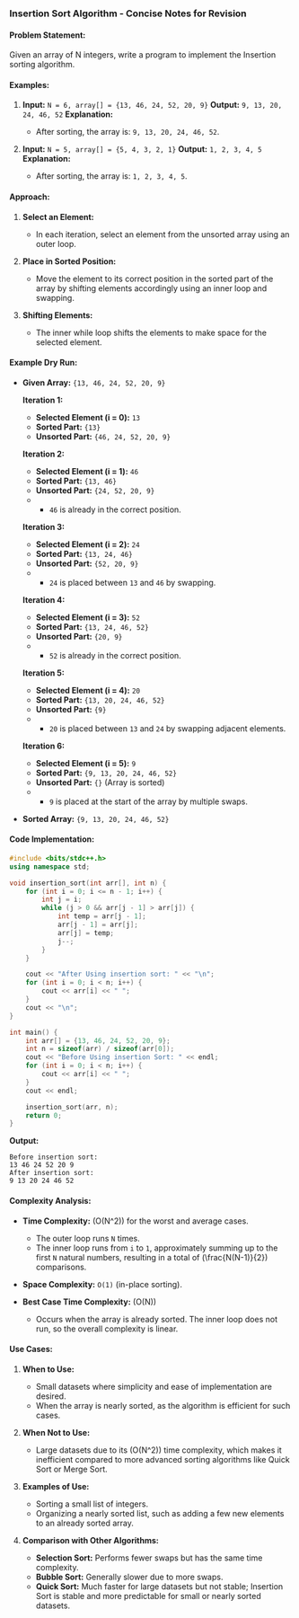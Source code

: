 ### Insertion Sort Algorithm - Concise Notes for Revision

#### Problem Statement:
Given an array of N integers, write a program to implement the Insertion sorting algorithm.

#### Examples:

1. **Input:** `N = 6, array[] = {13, 46, 24, 52, 20, 9}`
   **Output:** `9, 13, 20, 24, 46, 52`
   **Explanation:** 
   - After sorting, the array is: `9, 13, 20, 24, 46, 52`.

2. **Input:** `N = 5, array[] = {5, 4, 3, 2, 1}`
   **Output:** `1, 2, 3, 4, 5`
   **Explanation:** 
   - After sorting, the array is: `1, 2, 3, 4, 5`.

#### Approach:

1. **Select an Element:**
   - In each iteration, select an element from the unsorted array using an outer loop.

2. **Place in Sorted Position:**
   - Move the element to its correct position in the sorted part of the array by shifting elements accordingly using an inner loop and swapping.

3. **Shifting Elements:**
   - The inner while loop shifts the elements to make space for the selected element.

#### Example Dry Run:

- **Given Array:** `{13, 46, 24, 52, 20, 9}`

  **Iteration 1:**
  - **Selected Element (i = 0):** `13`
  - **Sorted Part:** `{13}`
  - **Unsorted Part:** `{46, 24, 52, 20, 9}`

  **Iteration 2:**
  - **Selected Element (i = 1):** `46`
  - **Sorted Part:** `{13, 46}`
  - **Unsorted Part:** `{24, 52, 20, 9}`
  - - `46` is already in the correct position.

  **Iteration 3:**
  - **Selected Element (i = 2):** `24`
  - **Sorted Part:** `{13, 24, 46}`
  - **Unsorted Part:** `{52, 20, 9}`
  - - `24` is placed between `13` and `46` by swapping.

  **Iteration 4:**
  - **Selected Element (i = 3):** `52`
  - **Sorted Part:** `{13, 24, 46, 52}`
  - **Unsorted Part:** `{20, 9}`
  - - `52` is already in the correct position.

  **Iteration 5:**
  - **Selected Element (i = 4):** `20`
  - **Sorted Part:** `{13, 20, 24, 46, 52}`
  - **Unsorted Part:** `{9}`
  - - `20` is placed between `13` and `24` by swapping adjacent elements.

  **Iteration 6:**
  - **Selected Element (i = 5):** `9`
  - **Sorted Part:** `{9, 13, 20, 24, 46, 52}`
  - **Unsorted Part:** `{}` (Array is sorted)
  - - `9` is placed at the start of the array by multiple swaps.

- **Sorted Array:** `{9, 13, 20, 24, 46, 52}`

#### Code Implementation:

```cpp
#include <bits/stdc++.h>
using namespace std;

void insertion_sort(int arr[], int n) {
    for (int i = 0; i <= n - 1; i++) {
        int j = i;
        while (j > 0 && arr[j - 1] > arr[j]) {
            int temp = arr[j - 1];
            arr[j - 1] = arr[j];
            arr[j] = temp;
            j--;
        }
    }

    cout << "After Using insertion sort: " << "\n";
    for (int i = 0; i < n; i++) {
        cout << arr[i] << " ";
    }
    cout << "\n";
}

int main() {
    int arr[] = {13, 46, 24, 52, 20, 9};
    int n = sizeof(arr) / sizeof(arr[0]);
    cout << "Before Using insertion Sort: " << endl;
    for (int i = 0; i < n; i++) {
        cout << arr[i] << " ";
    }
    cout << endl;

    insertion_sort(arr, n);
    return 0;
}
```

**Output:**
```
Before insertion sort:
13 46 24 52 20 9
After insertion sort:
9 13 20 24 46 52
```

#### Complexity Analysis:

- **Time Complexity:** \(O(N^2)\) for the worst and average cases.
  - The outer loop runs `N` times.
  - The inner loop runs from `i` to `1`, approximately summing up to the first `N` natural numbers, resulting in a total of \(\frac{N(N-1)}{2}\) comparisons.

- **Space Complexity:** `O(1)` (in-place sorting).

- **Best Case Time Complexity:** \(O(N)\)
  - Occurs when the array is already sorted. The inner loop does not run, so the overall complexity is linear.

#### Use Cases:

1. **When to Use:**
   - Small datasets where simplicity and ease of implementation are desired.
   - When the array is nearly sorted, as the algorithm is efficient for such cases.

2. **When Not to Use:**
   - Large datasets due to its \(O(N^2)\) time complexity, which makes it inefficient compared to more advanced sorting algorithms like Quick Sort or Merge Sort.

3. **Examples of Use:**
   - Sorting a small list of integers.
   - Organizing a nearly sorted list, such as adding a few new elements to an already sorted array.

4. **Comparison with Other Algorithms:**
   - **Selection Sort:** Performs fewer swaps but has the same time complexity.
   - **Bubble Sort:** Generally slower due to more swaps.
   - **Quick Sort:** Much faster for large datasets but not stable; Insertion Sort is stable and more predictable for small or nearly sorted datasets.
